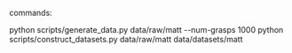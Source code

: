commands:

python scripts/generate_data.py data/raw/matt --num-grasps 1000
python scripts/construct_datasets.py data/raw/matt data/datasets/matt